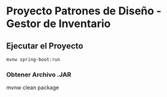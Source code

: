 # Proyecto Patrones de Diseño - Gestor de Inventario

## Ejecutar el Proyecto

```
mvnw spring-boot:run
```

### Obtener Archivo .JAR
mvnw clean package